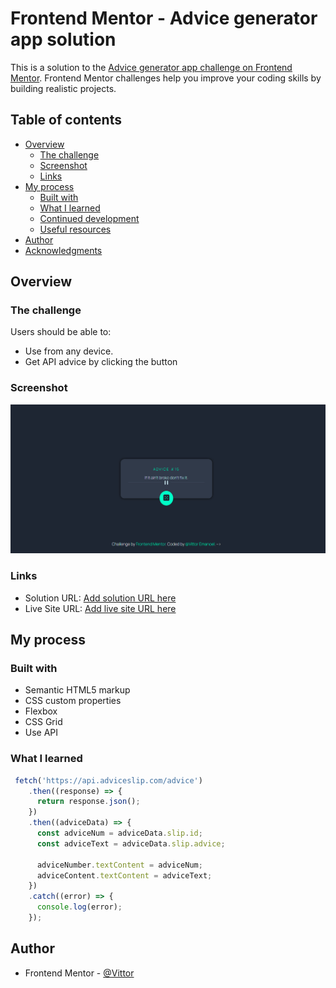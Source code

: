 # Frontend Mentor - Advice generator app solution

This is a solution to the [Advice generator app challenge on Frontend Mentor](https://www.frontendmentor.io/challenges/advice-generator-app-QdUG-13db). Frontend Mentor challenges help you improve your coding skills by building realistic projects.

## Table of contents

- [Overview](#overview)
  - [The challenge](#the-challenge)
  - [Screenshot](#screenshot)
  - [Links](#links)
- [My process](#my-process)
  - [Built with](#built-with)
  - [What I learned](#what-i-learned)
  - [Continued development](#continued-development)
  - [Useful resources](#useful-resources)
- [Author](#author)
- [Acknowledgments](#acknowledgments)


## Overview

### The challenge

Users should be able to:
  - Use from any device.
  - Get API advice by clicking the button 

### Screenshot

![](screenshot.PNG)


### Links

- Solution URL: [Add solution URL here](https://your-solution-url.com)
- Live Site URL: [Add live site URL here](https://your-live-site-url.com)

## My process

### Built with

- Semantic HTML5 markup
- CSS custom properties
- Flexbox
- CSS Grid
- Use API



### What I learned


```js
 fetch('https://api.adviceslip.com/advice')
    .then((response) => {
      return response.json();
    })
    .then((adviceData) => {
      const adviceNum = adviceData.slip.id;
      const adviceText = adviceData.slip.advice;

      adviceNumber.textContent = adviceNum;
      adviceContent.textContent = adviceText;
    })
    .catch((error) => {
      console.log(error);
    });
```


## Author

- Frontend Mentor - [@Vittor](https://github.com/Vittor-Emanoel)


